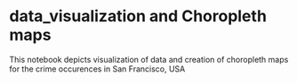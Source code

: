 # data_visualization and Choropleth maps

This notebook depicts visualization of data and creation of choropleth maps for the crime occurences in San Francisco, USA
